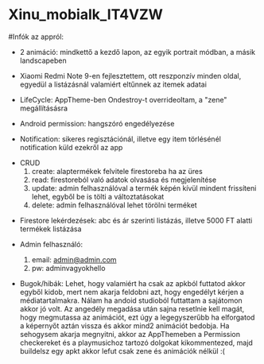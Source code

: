 # Xinu_mobialk_IT4VZW

#Infók az appról:

- 2 animáció: mindkettő a kezdő lapon, az egyik portrait módban, a másik landscapeben

- Xiaomi Redmi Note 9-en fejlesztettem, ott reszponzív minden oldal, egyedül a listázásnál valamiért eltűnnek az itemek adatai

- LifeCycle: AppTheme-ben Ondestroy-t overrideoltam, a "zene" megállításásra

- Android permission: hangszóró engedélyezése

- Notification: sikeres regisztációnál, illetve egy item törlésénél notification küld ezekről az app

* CRUD
    1. create: alaptermékek felvitele firestoreba ha az üres
    2. read: firestoreból való adatok olvasása és megjelenítése
    3. update: admin felhasználóval a termék képén kívül mindent frissíteni lehet, egyből be is tölti a változtatásokat
    4. delete: admin felhasználóval lehet törölni terméket

- Firestore lekérdezések: abc és ár szerinti listázás, illetve 5000 FT alatti termékek listázása
- Admin felhasználó: 
    1. email: admin@admin.com
    2. pw: adminvagyokhello

- Bugok/hibák: Lehet, hogy valamiért ha csak az apkból futtatod akkor egyből kidob, mert nem akarja feldobni azt, hogy engedélyt kérjen a médiatartalmakra. Nálam ha andoid studioból futtattam a sajátomon akkor jó volt. Az angedély megadása után sajna resetlnie kell magát, hogy megmutassa az animációt, ezt úgy a legegyszerűbb ha elforgatod a képernyőt aztán vissza és akkor mind2 animációt bedobja. Ha sehogysem akarja megnyitni, akkor az AppThemeben a Permission checkereket és a playmusichoz tartozó dolgokat kikommentezed, majd buildelsz egy apkt akkor lefut csak zene és animációk nélkül :( 
       
